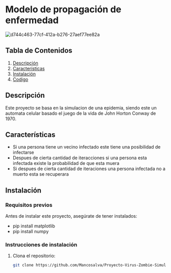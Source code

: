 # Modelo de propagación de enfermedad

![d744c463-77cf-412a-b276-27aef77ee82a](https://github.com/user-attachments/assets/460e3182-d745-4744-9a61-73336f5ad3ef)


## Tabla de Contenidos

1. [Descripción](#descripción)
2. [Características](#características)
3. [Instalación](#instalación)
4. [Codigo](https://github.com/Mancosalva/Proyecto-simulacion-de-epidemia-/blob/main/Simulacion%20Epidemia.py)


## Descripción

Este proyecto se basa en la simulacion de una epidemia, siendo este un automata celular basado el juego de la vida de John Horton Conway de 1970.

## Características

- Si una persona tiene un vecino infectado este tiene una posibilidad de infectarse 
- Despues de cierta cantidad de iteracciones si una persona esta infectada existe la probabilidad de que esta muera
- Si despues de cierta cantidad de iteraciones una persona infectada no a muerto esta se recuperara 

## Instalación

### Requisitos previos

Antes de instalar este proyecto, asegúrate de tener instalados:

- pip install matplotlib
- pip install numpy

### Instrucciones de instalación

1. Clona el repositorio:
   ```bash
   git clone https://github.com/Mancosalva/Proyecto-Virus-Zombie-Simulacion.git
